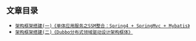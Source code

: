 ## 文章目录
* [`架构框架搭建(一)《单体应用服务之SSM整合：Spring4 + SpringMvc + Mybatis》`](/notes/itstack-demo-frame/2019-12-22-架构框架搭建(一)《单体应用服务之SSM整合：Spring4+SpringMvc+Mybatis》.md)
* [`架构框架搭建(二)《Dubbo分布式领域驱动设计架构框体》`](/notes/itstack-demo-frame/2019-12-31-架构框架搭建(二)《Dubbo分布式领域驱动设计架构框体》.md)
